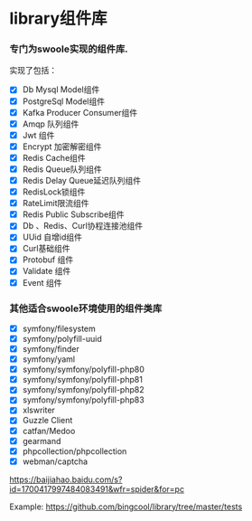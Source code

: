 # library组件库    
### 专门为swoole实现的组件库.
实现了包括：    
- [x] Db Mysql Model组件
- [x] PostgreSql Model组件    
- [x] Kafka Producer Consumer组件    
- [x] Amqp 队列组件   
- [x] Jwt 组件   
- [x] Encrypt 加密解密组件     
- [x] Redis Cache组件  
- [x] Redis Queue队列组件   
- [x] Redis Delay Queue延迟队列组件            
- [x] RedisLock锁组件   
- [x] RateLimit限流组件   
- [x] Redis Public Subscribe组件    
- [x] Db 、Redis、Curl协程连接池组件
- [x] UUid 自增id组件  
- [x] Curl基础组件    
- [x] Protobuf 组件   
- [x] Validate 组件  
- [X] Event 组件   

### 其他适合swoole环境使用的组件类库
- [X] symfony/filesystem
- [x] symfony/polyfill-uuid  
- [x] symfony/finder    
- [x] symfony/yaml     
- [x] symfony/symfony/polyfill-php80     
- [x] symfony/symfony/polyfill-php81    
- [x] symfony/symfony/polyfill-php82    
- [x] symfony/symfony/polyfill-php83
- [x] xlswriter   
- [x] Guzzle Client     
- [x] catfan/Medoo    
- [x] gearmand
- [x] phpcollection/phpcollection    
- [x] webman/captcha     

https://baijiahao.baidu.com/s?id=1700417997484083491&wfr=spider&for=pc    

Example: https://github.com/bingcool/library/tree/master/tests

